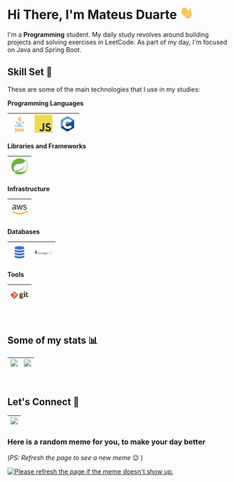 <h1>Hi There, I'm Mateus Duarte <img  src="https://raw.githubusercontent.com/ABSphreak/ABSphreak/master/gifs/Hi.gif" width="30px"></h1>

I'm a **Programming** student. My daily study revolves around building projects and solving exercises in LeetCode. As part of my day, I'm focused on Java and Spring Boot.

## Skill Set :muscle:

These are some of the main technologies that I use in my studies:

**Programming Languages**

<img title="Java" alt="Java" width="40px" src="https://raw.githubusercontent.com/github/explore/master/topics/java/java.png" />|<img alt="JS" title="JavaScript" width="40px" src="https://raw.githubusercontent.com/github/explore/master/topics/javascript/javascript.png">|<img title="C" alt="C" width="40px" src="https://raw.githubusercontent.com/github/explore/master/topics/c/c.png">|
|--|--|--|

**Libraries and Frameworks**

<img title="SpringBoot" alt="SpringBoot" width="40px" src="https://raw.githubusercontent.com/github/explore/master/topics/spring/spring.png">|
|--|

**Infrastructure**

<img title="AWS" alt="AWS" width="40px" src="https://raw.githubusercontent.com/github/explore/main/topics/aws/aws.png">|
|--|

**Databases**

<img title="SQL" alt="SQL" width="40px" src="https://raw.githubusercontent.com/github/explore/master/topics/sql/sql.png">|<img title="MongoDB" alt="MongoDB" width="40px" src="https://raw.githubusercontent.com/github/explore/master/topics/mongodb/mongodb.png">|
|--|--|

**Tools**

<img title="git" alt="git" width="40px" src="https://raw.githubusercontent.com/github/explore/master/topics/git/git.png">|
|--|
<br>

## Some of my stats :bar_chart:

<img src="https://github-readme-stats.vercel.app/api?username=omattaeus&show_icons=true&theme=radical&include_all_commits=true">|<a href="https://stackoverflow.com/users/story/23270398"><img src="https://github-readme-stackoverflow.vercel.app/?userID=23270398&theme=dark" height="250"></a>
|--|--|

<br>

## Let's Connect :handshake:

<a href="https://www.linkedin.com/in/mateusgd/"><img src="https://cdn2.iconfinder.com/data/icons/social-media-2285/512/1_Linkedin_unofficial_colored_svg-128.png" width="40"></a>|
|--

### Here is a random meme for you, to make your day better
(*PS: Refresh the page to see a new meme* :wink: )

<a href="https://github.com/techytushar/random-memer"><img src='https://web-production-4cea.up.railway.app/' title="Meme" alt="Please refresh the page if the meme doesn't show up." height="400"></a>
